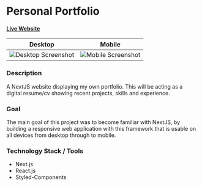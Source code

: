 # Personal Portfolio

#### [Live Website](https://ashby-portfolio.vercel.app/)

Desktop             |  Mobile
:-------------------------:|:-------------------------:
![Desktop Screenshot](https://i.ibb.co/rQKSrJ1/Screen-Shot-2022-02-25-at-18-50-05.png)  |  ![Mobile Screenshot](https://i.ibb.co/HnRwhSJ/Screen-Shot-2022-02-25-at-18-50-35.png)

### Description

A NextJS website displaying my own portfolio. This will be acting as a digital resume/cv showing recent projects, skills and experience.

### Goal

The main goal of this project was to become familiar with NextJS, by building a responsive web application with this framework that is usable on all devices from desktop through to mobile. 

### Technology Stack / Tools

 - Next.js
 - React.js
 - Styled-Components
